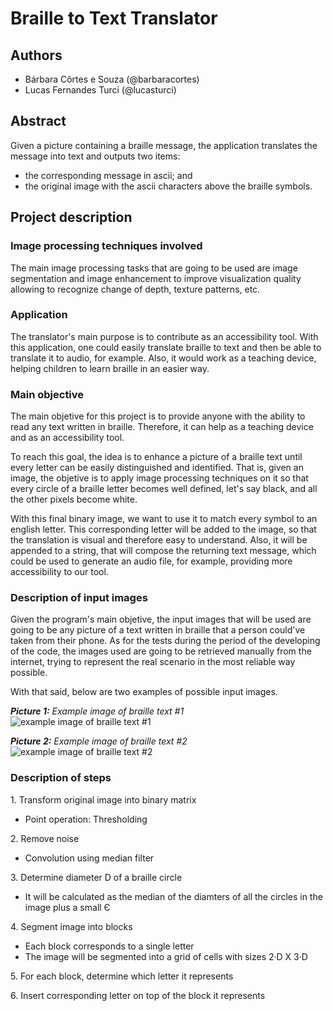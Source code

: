 # Braille to Text Translator

## Authors 
- Bárbara Côrtes e Souza (@barbaracortes)
- Lucas Fernandes Turci  (@lucasturci)

## Abstract
Given a picture containing a braille message, the application translates the message into text and outputs two items:
- the corresponding message in ascii; and
- the original image with the ascii characters above the braille symbols.

## Project description

### Image processing techniques involved
The main image processing tasks that are going to be used are image segmentation and image enhancement to improve visualization quality allowing to recognize change of depth, texture patterns, etc.

### Application
The translator's main purpose is to contribute as an accessibility tool. With this application, one could easily translate braille to text and then be able to translate it to audio, for example. Also, it would work as a teaching device, helping children to learn braille in an easier way.

### Main objective
The main objetive for this project is to provide anyone with the ability to read any text written in braille. Therefore, it can help as a teaching device and as an accessibility tool.

To reach this goal, the idea is to enhance a picture of a braille text until every letter can be easily distinguished and identified. That is, given an image, the objetive is to apply image processing techniques on it so that every circle of a braille letter becomes well defined, let's say black, and all the other pixels become white.

With this final binary image, we want to use it to match every symbol to an english letter. This corresponding letter will be added to the image, so that the translation is visual and therefore easy to understand. Also, it will be appended to a string, that will compose the returning text message, which could be used to generate an audio file, for example, providing more accessibility to our tool.  

### Description of input images
Given the program's main objetive, the input images that will be used are going to be any picture of a text written in braille that a person could've taken from their phone. As for the tests during the period of the developing of the code, the images used are going to be retrieved manually from the internet, trying to represent the real scenario in the most reliable way possible. 

With that said, below are two examples of possible input images. 

<i><strong>Picture 1:</strong> Example image of braille text #1</i><br>
![example image of braille text #1](https://www.royalblind.org/sites/www.royalblind.org/files/SCOTTISH%20BRAIL%20PRESS%2031_1.jpg) 

<i><strong>Picture 2:</strong> Example image of braille text #2</i><br>
![example image of braille text #2](https://raw.githubusercontent.com/lucasturci/BrailleTextTranslator/master/images/2.gif) 

### Description of steps

1\. Transform original image into binary matrix
- Point operation: Thresholding

2\. Remove noise
- Convolution using median filter

3\. Determine diameter D of a braille circle 
- It will be calculated as the median of the diamters of all the circles in the image plus a small Є

4\. Segment image into blocks
- Each block corresponds to a single letter
- The image will be segmented into a grid of cells with sizes 2·D X 3·D  

5\. For each block, determine which letter it represents 

6\. Insert corresponding letter on top of the block it represents
